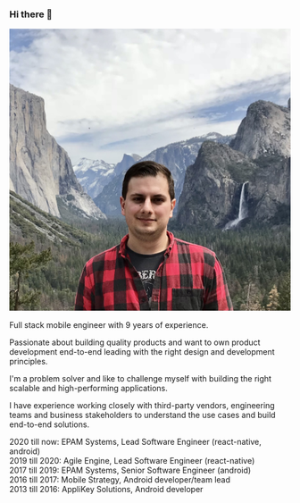 ### Hi there 👋

![](https://github.com/nethergrim/nethergrim/blob/main/images/photo.jpeg?raw=true)

Full stack mobile engineer with 9 years of experience.

Passionate about building quality products and want to own product development end-to-end leading with the right design and development principles.

I'm a problem solver and like to challenge myself with building the right scalable and high-performing applications.

I have experience working closely with third-party vendors, engineering teams and business stakeholders to understand the use cases and build end-to-end solutions.

2020 till now: EPAM Systems, Lead Software Engineer (react-native, android)  
2019 till 2020: Agile Engine, Lead Software Engineer (react-native)  
2017 till 2019: EPAM Systems, Senior Software Engineer (android)  
2016 till 2017: Mobile Strategy, Android developer/team lead  
2013 till 2016: AppliKey Solutions, Android developer
